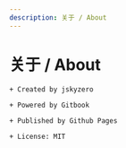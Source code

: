 ```yaml
---
description: 关于 / About
---
```


# 关于 / About

```
+ Created by jskyzero

+ Powered by Gitbook

+ Published by Github Pages

+ License: MIT

```